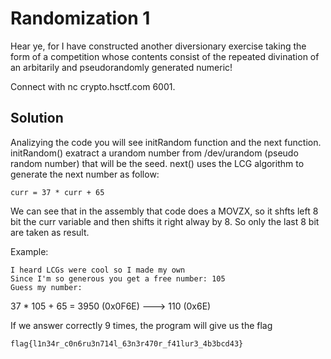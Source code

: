 # Randomization 1

Hear ye, for I have constructed another diversionary exercise taking the form of a competition whose contents consist of the repeated divination of an arbitarily and pseudorandomly generated numeric!

Connect with nc crypto.hsctf.com 6001.

## Solution

Analizying the code you will see initRandom function and the next function.
initRandom() exatract a urandom number from /dev/urandom (pseudo random number) that will be the seed.
next() uses the LCG algorithm to generate the next number as follow:

```
curr = 37 * curr + 65
```

We can see that in the assembly that code does a MOVZX, so it shfts left 8 bit the curr variable and then shifts it right alway by 8.
So only the last 8 bit are taken as result.

Example:

```
I heard LCGs were cool so I made my own
Since I'm so generous you get a free number: 105
Guess my number:
```

37 * 105 + 65 = 3950 (0x0F6E) ---> 110 (0x6E)

If we answer correctly 9 times, the program will give us the flag

```
flag{l1n34r_c0n6ru3n714l_63n3r470r_f41lur3_4b3bcd43}
```
